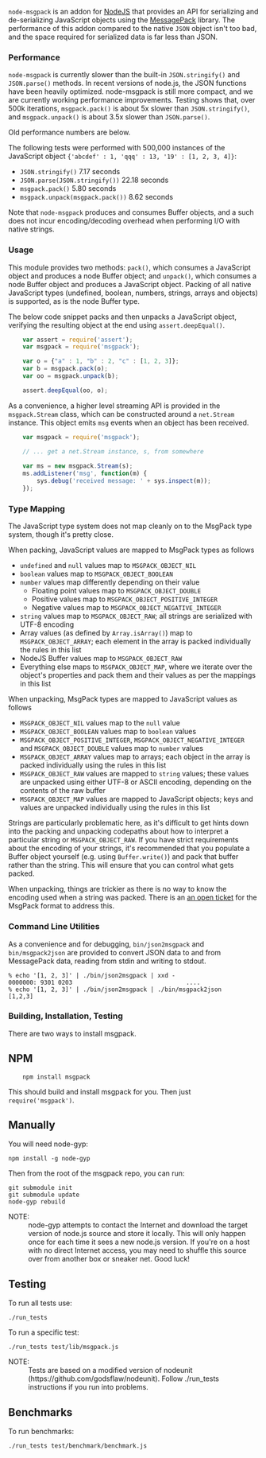`node-msgpack` is an addon for [NodeJS](http://nodejs.org) that provides an
API for serializing and de-serializing JavaScript objects using the
[MessagePack](http://msgpack.sourceforge.net) library. The performance of this
addon compared to the native `JSON` object isn't too bad, and the space
required for serialized data is far less than JSON.

### Performance

`node-msgpack` is currently slower than the built-in `JSON.stringify()` and
`JSON.parse()` methods.  In recent versions of node.js, the JSON functions
have been heavily optimized.  node-msgpack is still more compact, and we are
currently working performance improvements.  Testing shows that, over 500k
iterations, `msgpack.pack()` is about 5x slower than `JSON.stringify()`, and
`msgpack.unpack()` is about 3.5x slower than `JSON.parse()`.

Old performance numbers are below.

The following tests were performed with 500,000 instances of
the JavaScript object `{'abcdef' : 1, 'qqq' : 13, '19' : [1, 2, 3, 4]}`:

   * `JSON.stringify()` 7.17 seconds
   * `JSON.parse(JSON.stringify())` 22.18 seconds
   * `msgpack.pack()` 5.80 seconds
   * `msgpack.unpack(msgpack.pack())` 8.62 seconds

Note that `node-msgpack` produces and consumes Buffer objects, and a such does
not incur encoding/decoding overhead when performing I/O with native strings.

### Usage

This module provides two methods: `pack()`, which consumes a JavaScript object
and produces a node Buffer object; and `unpack()`, which consumes a node Buffer
object and produces a JavaScript object. Packing of all native JavaScript types
(undefined, boolean, numbers, strings, arrays and objects) is supported, as
is the node Buffer type.

The below code snippet packs and then unpacks a JavaScript object, verifying
the resulting object at the end using `assert.deepEqual()`.

```javascript
    var assert = require('assert');
    var msgpack = require('msgpack');

    var o = {"a" : 1, "b" : 2, "c" : [1, 2, 3]};
    var b = msgpack.pack(o);
    var oo = msgpack.unpack(b);

    assert.deepEqual(oo, o);
```

As a convenience, a higher level streaming API is provided in the
`msgpack.Stream` class, which can be constructed around a `net.Stream`
instance. This object emits `msg` events when an object has been received.

```javascript
    var msgpack = require('msgpack');

    // ... get a net.Stream instance, s, from somewhere
    
    var ms = new msgpack.Stream(s);
    ms.addListener('msg', function(m) {
        sys.debug('received message: ' + sys.inspect(m));
    });
```

### Type Mapping

The JavaScript type system does not map cleanly on to the MsgPack type system,
though it's pretty close.

When packing, JavaScript values are mapped to MsgPack types as follows

   * `undefined` and `null` values map to `MSGPACK_OBJECT_NIL`
   * `boolean` values map to `MSGPACK_OBJECT_BOOLEAN`
   * `number` values map differently depending on their value
      * Floating point values map to `MSGPACK_OBJECT_DOUBLE`
      * Positive values map to `MSGPACK_OBJECT_POSITIVE_INTEGER`
      * Negative values map to `MSGPACK_OBJECT_NEGATIVE_INTEGER`
   * `string` values map to `MSGPACK_OBJECT_RAW`; all strings are serialized
     with UTF-8 encoding
   * Array values (as defined by `Array.isArray()`) map to
     `MSGPACK_OBJECT_ARRAY`; each element in the array is packed individually
     the rules in this list
   * NodeJS Buffer values map to `MSGPACK_OBJECT_RAW`
   * Everything else maps to `MSGPACK_OBJECT_MAP`, where we iterate over
     the object's properties and pack them and their values as per the
     mappings in this list

When unpacking, MsgPack types are mapped to JavaScript values as follows

   * `MSGPACK_OBJECT_NIL` values map to the `null` value
   * `MSGPACK_OBJECT_BOOLEAN` values map to `boolean` values
   * `MSGPACK_OBJECT_POSITIVE_INTEGER`, `MSGPACK_OBJECT_NEGATIVE_INTEGER` and
     `MSGPACK_OBJECT_DOUBLE` values map to `number` values
   * `MSGPACK_OBJECT_ARRAY` values map to arrays; each object in the array is
      packed individually using the rules in this list
   * `MSGPACK_OBJECT_RAW` values are mapped to `string` values; these values are
      unpacked using either UTF-8 or ASCII encoding, depending on the contents
      of the raw buffer
   * `MSGPACK_OBJECT_MAP` values are mapped to JavaScript objects; keys and
      values are unpacked individually using the rules in this list

Strings are particularly problematic here, as it's difficult to get hints down
into the packing and unpacking codepaths about how to interpret a particular
string or `MSGPACK_OBJECT_RAW`. If you have strict requirements about the
encoding of your strings, it's recommended that you populate a Buffer object
yourself (e.g. using `Buffer.write()`) and pack that buffer rather than the
string. This will ensure that you can control what gets packed.

When unpacking, things are trickier as there is no way to know the encoding
used when a string was packed. There is an [an open
ticket](http://github.com/msgpack/msgpack/issues/issue/13) for the MsgPack
format to address this.

### Command Line Utilities

As a convenience and for debugging, `bin/json2msgpack` and `bin/msgpack2json`
are provided to convert JSON data to and from MessagePack data, reading from
stdin and writing to stdout.

    % echo '[1, 2, 3]' | ./bin/json2msgpack | xxd -
    0000000: 9301 0203                                ....
    % echo '[1, 2, 3]' | ./bin/json2msgpack | ./bin/msgpack2json 
    [1,2,3]

### Building, Installation, Testing

There are two ways to install msgpack.

## NPM

		npm install msgpack

This should build and install msgpack for you. Then just `require('msgpack')`.

## Manually

You will need node-gyp:

    npm install -g node-gyp

Then from the root of the msgpack repo, you can run:

    git submodule init
    git submodule update
    node-gyp rebuild

<dl>
  <dt>NOTE:</dt>
  <dd>
    node-gyp attempts to contact the Internet and download the target version
    of node.js source and store it locally.  This will only happen once for
    each time it sees a new node.js version.  If you're on a host with no
    direct Internet access, you may need to shuffle this source over from
    another box or sneaker net.  Good luck!
  </dd>
</dl>

## Testing

To run all tests use:

    ./run_tests

To run a specific test:

    ./run_tests test/lib/msgpack.js

<dl>
  <dt>NOTE:</dt>
  <dd>
    Tests are based on a modified version of
    nodeunit (https://github.com/godsflaw/nodeunit).
    Follow ./run_tests instructions if you run into problems.
  </dd>
</dl>

## Benchmarks

To run benchmarks:

    ./run_tests test/benchmark/benchmark.js
